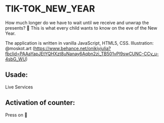 # TIK-TOK_NEW_YEAR
How much longer do we have to wait until we receive and unwrap the presents? 🎁
This is what every child wants to know on the eve of the New Year. 

The application is written in vanilla JavaScript, HTML5, CSS. 
Illustration: @moskot.art (https://www.behance.net/onikiyjulia?fbclid=PAAaYapJEtYQHXzt8uNanay6Aqbn2zj_TB501vPl9swCUNC-CCy_u-4sbG_WU)

## Usade:
Live Services

## Activation of counter:
Press on 🎁 